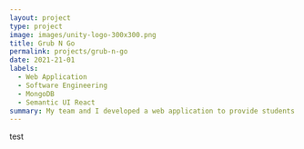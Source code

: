 ```yaml
---
layout: project
type: project
image: images/unity-logo-300x300.png
title: Grub N Go
permalink: projects/grub-n-go
date: 2021-21-01
labels:
  - Web Application
  - Software Engineering
  - MongoDB
  - Semantic UI React
summary: My team and I developed a web application to provide students and faculty at UH Manoa with a service that enables them to easily search for places to eat.
---
```


test
